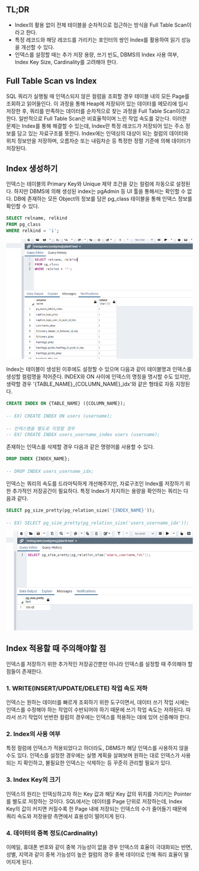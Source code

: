 ## TL;DR

- Index의 활용 없이 전체 테이블을 순차적으로 접근하는 방식을 Full Table Scan이라고 한다.
- 특정 레코드와 해당 레코드를 가리키는 포인터의 쌍인 Index를 활용하여 읽기 성능을 개선할 수 있다.
- 인덱스를 설정할 때는 추가 저장 용량, 쓰기 빈도, DBMS의 Index 사용 여부, Index Key Size, Cardinality를 고려해야 한다.

## Full Table Scan vs Index

SQL 쿼리가 실행될 때 인덱스되지 않은 컬럼을 조회할 경우 테이블 내의 모든 Page를 조회하고 읽어들인다.
이 과정을 통해 Heap에 저장되어 있는 데이터를 메모리에 임시 저장한 후,
쿼리를 만족하는 데이터를 순차적으로 찾는 과정을 Full Table Scan이라고 한다.
일반적으로 Full Table Scan은 비효율적이며 느린 작업 속도를 갖는다.
이러한 문제는 Index를 통해 해결할 수 있는데,
Index란 특정 레코드가 저장되어 있는 주소 정보를 담고 있는 자료구조를 뜻한다.
Index에는 인덱싱의 대상이 되는 컬럼의 데이터와 위치 정보만을 저장하며,
오름차순 또는 내림차순 등 특정한 정렬 기준에 의해 데이터가 저장된다.

## Index 생성하기

인덱스는 테이블의 Primary Key와 Unique 제약 조건을 갖는 컬럼에 자동으로 설정된다.
하지만 DBMS에 의해 생성된 index는 pgAdmin 등 UI 툴을 통해서는 확인할 수 없다.
DB에 존재하는 모든 Object의 정보를 담은 pg_class 테이블을 통해 인덱스 정보를 확인할 수 있다.

```sql
SELECT relname, relkind
FROM pg_class
WHERE relkind = 'i';
```

![](2.png)

Index는 테이블이 생성된 이후에도 설정할 수 있으며 다음과 같이 테이블명과 인덱스를 생성할 컬럼명을 적어준다.
INDEX와 ON 사이에 인덱스의 명칭을 명시할 수도 있지만, 생략할 경우
'{TABLE_NAME}\_{COLUMN_NAME}\_idx'와 같은 형태로 자동 지정된다.

```sql
CREATE INDEX ON {TABLE_NAME} ({COLUMN_NAME});

-- EX) CREATE INDEX ON users (username);

-- 인덱스명을 별도로 지정할 경우
-- EX) CREATE INDEX users_username_index users (username);
```

존재하는 인덱스를 삭제할 경우 다음과 같은 명령어를 사용할 수 있다.

```sql
DROP INDEX {INDEX_NAME};

-- DROP INDEX users_username_idx;
```

인덱스는 쿼리의 속도를 드라마틱하게 개선해주지만,
자료구조인 Index를 저장하기 위한 추가적인 저장공간이 필요하다.
특정 Index가 차지하는 용량을 확인하는 쿼리는 다음과 같다.

```sql
SELECT pg_size_pretty(pg_relation_size('{INDEX_NAME}'));

-- EX) SELECT pg_size_pretty(pg_relation_size('users_username_idx'));
```

![](1.png)

## Index 적용할 때 주의해야할 점

인덱스를 저장하기 위한 추가적인 저장공간뿐만 아니라 인덱스를 설정할 때 주의해야 할 점들이 존재한다.

### 1. WRITE(INSERT/UPDATE/DELETE) 작업 속도 저하

인덱스는 원하는 데이터를 빠르게 조회하기 위한 도구이면서,
데이터 쓰기 작업 시에는 인덱스를 수정해야 하는 작업이 수반되어야 하기 때문에 쓰기 작업 속도는 저하된다.
따라서 쓰기 작업이 빈번한 컬럼의 경우에는 인덱스를 적용하는 데에 있어 신중해야 한다.

### 2. Index의 사용 여부

특정 컬럼에 인덱스가 적용되었다고 하더라도, DBMS가 해당 인덱스를 사용하지 않을 수도 있다.
인덱스를 설정한 경우에는 실행 계획을 살펴보며 원하는 대로 인덱스가 사용되는 지 확인하고,
불필요한 인덱스는 삭제하는 등 꾸준히 관리할 필요가 있다.

### 3. Index Key의 크기

인덱스의 원리는 인덱싱하고자 하는 Key 값과 해당 Key 값의 위치를 가리키는 Pointer를 별도로 저장하는 것이다.
SQL에서는 데이터를 Page 단위로 저장하는데,
Index Key의 값이 커지면 커질수록 한 Page 내에 저장되는 인덱스의 수가 줄어들기 때문에
쿼리 속도와 저장용량 측면에서 효용성이 떨어지게 된다.

### 4. 데이터의 중복 정도(Cardinality)

이메일, 휴대폰 번호와 같이 중복 가능성이 없을 경우 인덱스의 효율이 극대화되는 반면,
성별, 지역과 같이 중복 가능성이 높은 컬럼의 경우 중복 데이터로 인해 쿼리 효율이 떨어지게 된다.
